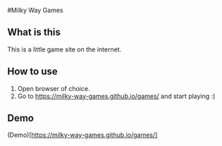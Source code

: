 #Milky Way Games

## What is this
This is a little game site on the internet.

## How to use
1. Open browser of choice.
2. Go to https://milky-way-games.github.io/games/ and start playing :)

## Demo
(Demo)[https://milky-way-games.github.io/games/]